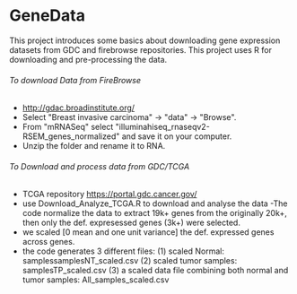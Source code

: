# GeneData
This project introduces some basics about downloading gene expression datasets from GDC and firebrowse repositories. This project uses R for downloading and pre-processing the data.
 ###### To download Data from FireBrowse
-  http://gdac.broadinstitute.org/ 
-  Select "Breast invasive carcinoma" -> "data" -> "Browse".
-  From "mRNASeq" select "illuminahiseq_rnaseqv2-RSEM_genes_normalized" and save it on your computer.
-  Unzip the folder and rename it to RNA.
###### To Download and process data from GDC/TCGA
- TCGA repository  https://portal.gdc.cancer.gov/ 
- use  Download_Analyze_TCGA.R to download and analyse the data
-The code normalize the data to extract 19k+ genes from the originally 20k+, then only the def. expresessed genes (3k+) were selected. 
- we scaled [0 mean and one unit variance] the def. expressed genes across genes.
- the code generates 3 different files: (1) scaled Normal: samplessamplesNT_scaled.csv (2) scaled tumor samples: samplesTP_scaled.csv (3) a scaled data file combining both normal and tumor samples: All_samples_scaled.csv

 
